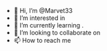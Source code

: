 - 👋 Hi, I’m @Marvet33
- 👀 I’m interested in  
- 🌱 I’m currently learning . 
- 💞️ I’m looking to collaborate on 
- 📫 How to reach me  
 
 
